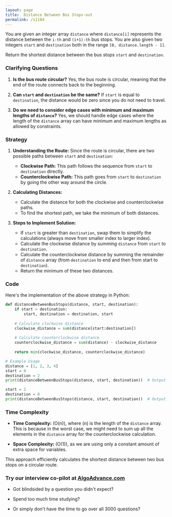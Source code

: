 ```yaml
---
layout: page
title:  Distance Between Bus Stops-out
permalink: /s1184
---
```


You are given an integer array `distance` where `distance[i]` represents the distance between the `i-th` and `(i+1)-th` bus stops. You are also given two integers `start` and `destination` both in the range `[0, distance.length - 1]`.

Return the shortest distance between the bus stops `start` and `destination`.

### Clarifying Questions

1. **Is the bus route circular?**
   Yes, the bus route is circular, meaning that the end of the route connects back to the beginning.

2. **Can `start` and `destination` be the same?**
   If `start` is equal to `destination`, the distance would be zero since you do not need to travel.

3. **Do we need to consider edge cases with minimum and maximum lengths of `distance`?**
   Yes, we should handle edge cases where the length of the `distance` array can have minimum and maximum lengths as allowed by constraints.

### Strategy

1. **Understanding the Route:**
   Since the route is circular, there are two possible paths between `start` and `destination`:
   - **Clockwise Path:** This path follows the sequence from `start` to `destination` directly.
   - **Counterclockwise Path:** This path goes from `start` to `destination` by going the other way around the circle.

2. **Calculating Distances:**
   - Calculate the distance for both the clockwise and counterclockwise paths. 
   - To find the shortest path, we take the minimum of both distances.

3. **Steps to Implement Solution:**
   - If `start` is greater than `destination`, swap them to simplify the calculations (always move from smaller index to larger index).
   - Calculate the clockwise distance by summing `distance` from `start` to `destination`.
   - Calculate the counterclockwise distance by summing the remainder of `distance` array (from `destination` to end and then from start to `destination`).
   - Return the minimum of these two distances.

### Code

Here's the implementation of the above strategy in Python:

```python
def distanceBetweenBusStops(distance, start, destination):
    if start > destination:
        start, destination = destination, start
        
    # Calculate clockwise distance
    clockwise_distance = sum(distance[start:destination])
    
    # Calculate counterclockwise distance
    counterclockwise_distance = sum(distance) - clockwise_distance
    
    return min(clockwise_distance, counterclockwise_distance)

# Example Usage
distance = [1, 2, 3, 4]
start = 0
destination = 2
print(distanceBetweenBusStops(distance, start, destination))  # Output: 3

start = 2
destination = 0
print(distanceBetweenBusStops(distance, start, destination))  # Output: 7
```

### Time Complexity

- **Time Complexity:** \(O(n)\), where \(n\) is the length of the `distance` array. This is because in the worst case, we might need to sum up all the elements in the `distance` array for the counterclockwise calculation.
  
- **Space Complexity:** \(O(1)\), as we are using only a constant amount of extra space for variables.

This approach efficiently calculates the shortest distance between two bus stops on a circular route.


### Try our interview co-pilot at [AlgoAdvance.com](https://algoAdvance.com)

- Got blindsided by a question you didn't expect?

- Spend too much time studying?

- Or simply don't have the time to go over all 3000 questions?

